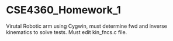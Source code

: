 # CSE4360_Homework_1

Virutal Robotic arm using Cygwin, must determine fwd and inverse kinematics to solve tests.
Must edit kin_fncs.c file.
